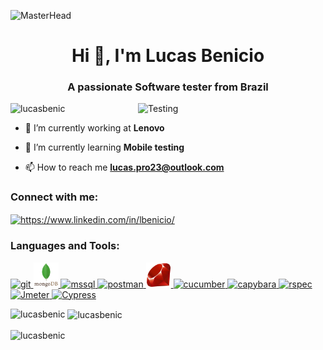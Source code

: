 ![MasterHead](https://vihattechnologies.com/wp-content/uploads/2021/06/Software-Testing-min.gif)
<h1 align="center">Hi 👋, I'm Lucas Benicio</h1>
<h3 align="center">A passionate Software tester from Brazil</h3>
<img align="right" alt="Testing" width="300" src="https://blogger.googleusercontent.com/img/b/R29vZ2xl/AVvXsEiYrJbcL2lHkIQLR42J7S97rXBlEke6e7sH1VoVQqU7y11RFdjml4iPx0Oe04t8GzPYE9cs3jTPsTYEsfPu_Pk3ygRqJdSUcnc0A82nFsCYNByeDcPrfKQBMEFfM41-8GJPM21JYdEoWdg5WT8dbvCe8j56wpVq2dN0LOu5gcxgPnGzRlMsUSEkJqE4/s320/XlO9.gif">

<p align="left"> <img src="https://komarev.com/ghpvc/?username=lucasbenic&label=Profile%20views&color=0e75b6&style=flat" alt="lucasbenic" /> </p>

- 🔭 I’m currently working at **Lenovo**

- 🌱 I’m currently learning **Mobile testing**

- 📫 How to reach me **lucas.pro23@outlook.com**

<h3 align="left">Connect with me:</h3>
<p align="left">
<a href="https://linkedin.com/in//lbenicio/" target="blank"><img align="center" src="https://raw.githubusercontent.com/rahuldkjain/github-profile-readme-generator/master/src/images/icons/Social/linked-in-alt.svg" alt="https://www.linkedin.com/in/lbenicio/" height="30" width="40" /></a>
</p>

<h3 align="left">Languages and Tools:</h3>
<p align="left">
  <a href="https://git-scm.com/" target="_blank" rel="noreferrer" title="Git">
    <img src="https://www.vectorlogo.zone/logos/git-scm/git-scm-icon.svg" alt="git" width="40" height="40"/>
  </a>
  <a href="https://www.mongodb.com/" target="_blank" rel="noreferrer" title="MongoDB">
    <img src="https://raw.githubusercontent.com/devicons/devicon/master/icons/mongodb/mongodb-original-wordmark.svg" alt="mongodb" width="40" height="40"/>
  </a>
  <a href="https://www.microsoft.com/en-us/sql-server" target="_blank" rel="noreferrer" title="Microsoft SQL Server">
    <img src="https://www.svgrepo.com/show/303229/microsoft-sql-server-logo.svg" alt="mssql" width="40" height="40"/>
  </a>
  <a href="https://postman.com" target="_blank" rel="noreferrer" title="Postman">
    <img src="https://www.vectorlogo.zone/logos/getpostman/getpostman-icon.svg" alt="postman" width="40" height="40"/>
  </a>
  <a href="https://www.ruby-lang.org/en/" target="_blank" rel="noreferrer" title="Ruby">
    <img src="https://raw.githubusercontent.com/devicons/devicon/master/icons/ruby/ruby-original.svg" alt="ruby" width="40" height="40"/>
  </a>
  <a href="https://cucumber.io/" target="_blank" rel="noreferrer" title="Cucumber">
    <img src="https://cdn.worldvectorlogo.com/logos/cucumber.svg" alt="cucumber" width="40" height="40"/>
  </a>
  <a href="https://teamcapybara.github.io/capybara/" target="_blank" rel="noreferrer" title="Capybara">
    <img src="https://img.stackshare.io/service/2595/capybara.png" alt="capybara" width="40" height="40"/>
  </a>
  <a href="https://rspec.info/" target="_blank" rel="noreferrer" title="RSpec">
    <img src="https://rspec.info/images/logo_ogp.png" alt="rspec" width="40" height="40"/>
  </a>
   <a href="https://jmeter.apache.org/" target="_blank" rel="noreferrer" title="Jmeter">
    <img src="https://jmeter.apache.org/images/logo.svg" alt="Jmeter" width="60" height="40"/>
  </a>
  <a href="https://www.cypress.io/" target="_blank" rel="noreferrer" title="Cypress">
  <img src="https://www.cypress.io/_astro/navbar-brand.0d71ff96.svg" alt="Cypress" width="60" height="40"/>
</a>

</p>



<p><img align="left" src="https://github-readme-stats.vercel.app/api/top-langs?username=lucasbenic&show_icons=true&locale=en&layout=compact" alt="lucasbenic" /></p>

<p>&nbsp;<img align="center" src="https://github-readme-stats.vercel.app/api?username=lucasbenic&show_icons=true&locale=en" alt="lucasbenic" /></p>

<p><img align="center" src="https://github-readme-streak-stats.herokuapp.com/?user=lucasbenic&" alt="lucasbenic" /></p>
